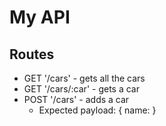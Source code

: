 # My API

## Routes
* GET '/cars' - gets all the cars
* GET '/cars/:car' - gets a car
* POST '/cars' - adds a car
  * Expected payload: { name: <car name>}
